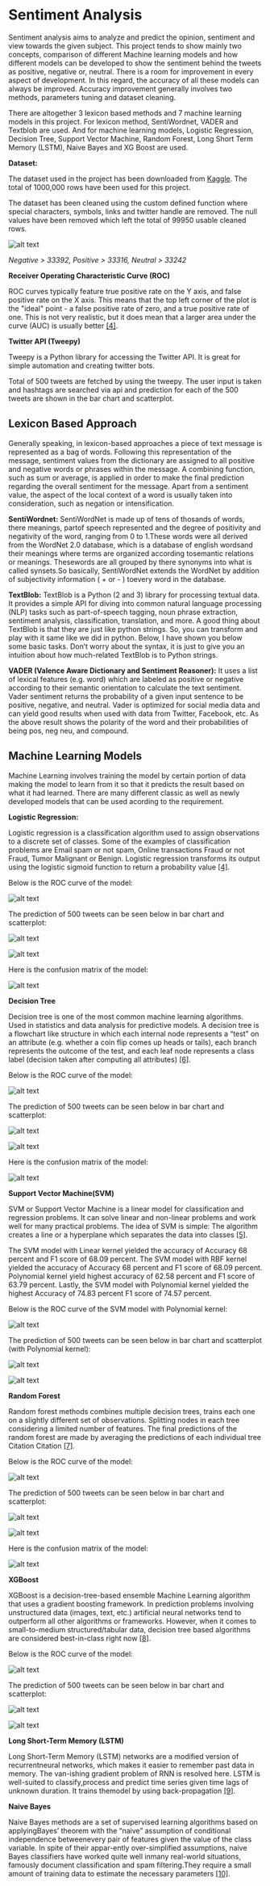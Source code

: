 # Sentiment Analysis

Sentiment analysis aims to analyze and predict the opinion, sentiment and view towards the given subject. This project tends to show mainly two concepts, comparison of different Machine learning models and how different models can be developed to show the sentiment behind the tweets as positive, negative or, neutral.
There is a room for improvement in every aspect of development. In this regard, the accuracy of all these models can always be improved. Accuracy improvement generally involves two methods, parameters tuning and dataset cleaning.

There are altogether 3 lexicon based methods and 7 machine learning models in this project. For lexicon method, SentiWordnet, VADER and Textblob are used. And for machine learning models, Logistic Regression, Decision Tree, Support Vector Machine, Random Forest, Long Short Term Memory (LSTM), Naive Bayes and XG Boost are used.

**Dataset:**

The dataset used in the project has been downloaded from [Kaggle](https://www.kaggle.com/kazanova/sentiment140?select=training.1600000.processed.noemoticon.csv). The total of 1000,000 rows have been used for this project.

The dataset has been cleaned using the custom defined function where special characters, symbols, links and twitter handle are removed. The null values have been removed which left the total of 99950 usable cleaned rows.

![alt text](https://raw.githubusercontent.com/sauravrox/sentiment-analysis/main/images/dataset.png)

*Negative > 33392, Positive > 33316, Neutral  > 33242*

**Receiver Operating Characteristic Curve (ROC)** 

ROC curves typically feature true positive rate on the Y axis, and false positive rate on the X axis. This means that the top left corner of the plot is the "ideal" point - a false positive rate of zero, and a true positive rate of one. This is not very realistic, but it does mean that a larger area under the curve (AUC) is usually better [[4]](https://scikit-learn.org/stable/auto_examples/model_selection/plot_roc.html).

**Twitter API (Tweepy)**

Tweepy is a Python library for accessing the Twitter API. It is great for simple automation and creating twitter bots. 

Total of 500 tweets are fetched by using the tweepy. The user input is taken and hashtags are searched via api and prediction for each of the 500 tweets are shown in the bar chart and scatterplot. 

## Lexicon Based Approach

Generally speaking, in lexicon-based approaches a piece of text message is represented as a bag of words. Following this representation of the message, sentiment values from the dictionary are assigned to all positive and negative words or phrases within the message. A combining function, such as sum or average, is applied in order to make the final prediction regarding the overall sentiment for the message. Apart from a sentiment value, the aspect of the local context of a word is usually taken into consideration, such as negation or intensification.

**SentiWordnet:**
SentiWordNet is made up of tens of thosands of words, there meanings, partof speech represented and the degree of positivity and negativity of the word, ranging from 0 to 1.These words were all derived from the WordNet 2.0 database, which is a database of english wordsand their meanings where terms are organized according tosemantic relations or meanings. Thesewords are all grouped by there synonyms into what is called synsets.So basically, SentiWordNet extends the WordNet by addition of subjectivity information ( + or - ) toevery word in the database.

**TextBlob:**
TextBlob is a Python (2 and 3) library for processing textual data. It provides a simple API for diving into common natural language processing (NLP) tasks such as part-of-speech tagging, noun phrase extraction, sentiment analysis, classification, translation, and more.
A good thing about TextBlob is that they are just like python strings. So, you can transform and play with it same like we did in python. Below, I have shown you below some basic tasks. Don’t worry about the syntax, it is just to give you an intuition about how much-related TextBlob is to Python strings.

**VADER (Valence Aware Dictionary and Sentiment Reasoner):**
It uses a list of lexical features (e.g. word) which are labeled as positive or negative according to their semantic orientation to calculate the text sentiment. Vader sentiment returns the probability of a given input sentence to be positive, negative, and neutral.
Vader is optimized for social media data and can yield good results when used with data from Twitter, Facebook, etc. As the above result shows the polarity of the word and their probabilities of being pos, neg neu, and compound.

## Machine Learning Models

Machine Learning involves training the model by certain portion of data making the model to learn from it so that it predicts the result based on what it had learned. There are many different classic as well as newly developed models that can be used acording to the requirement.  

**Logistic Regression:**

Logistic regression is a classification algorithm used to assign observations to a discrete set of classes. Some of the examples of classification problems are Email spam or not spam, Online transactions Fraud or not Fraud, Tumor Malignant or Benign. Logistic regression transforms its output using the logistic sigmoid function to return a probability value [[4]](https://towardsdatascience.com/introduction-to-logistic-regression-66248243c148).


Below is the ROC curve of the model:

![alt text](https://raw.githubusercontent.com/sauravrox/sentiment-analysis/main/images/lr-roc.png)

The prediction of 500 tweets can be seen below in bar chart and scatterplot:

![alt text](https://raw.githubusercontent.com/sauravrox/sentiment-analysis/main/images/lr-predict-graph.png)

![alt text](https://raw.githubusercontent.com/sauravrox/sentiment-analysis/main/images/lr-predict-plot.png)

Here is the confusion matrix of the model:

![alt text](https://raw.githubusercontent.com/sauravrox/sentiment-analysis/main/images/lr-cm.png)


**Decision Tree**

Decision tree is one of the most common machine learning algorithms. Used in statistics and data analysis for predictive models. A decision tree is a flowchart like structure in which each internal node represents a “test” on an attribute (e.g. whether a coin flip comes up heads or tails), each branch represents the outcome of the test, and each leaf node represents a class label (decision taken after computing all attributes) [[6]](https://towardsdatascience.com/understanding-decision-trees-once-and-for-all-2d891b1be579).

Below is the ROC curve of the model:

![alt text](https://raw.githubusercontent.com/sauravrox/sentiment-analysis/main/images/dt-roc.png)

The prediction of 500 tweets can be seen below in bar chart and scatterplot:

![alt text](https://raw.githubusercontent.com/sauravrox/sentiment-analysis/main/images/dt-predict-graph.png)

![alt text](https://raw.githubusercontent.com/sauravrox/sentiment-analysis/main/images/dt-predict-plot.png)

Here is the confusion matrix of the model:

![alt text](https://raw.githubusercontent.com/sauravrox/sentiment-analysis/main/images/dt-cm.png)


**Support Vector Machine(SVM)**

SVM or Support Vector Machine is a linear model for classification and regression problems. It can solve linear and non-linear problems and work well for many practical problems. The idea of SVM is simple: The algorithm creates a line or a hyperplane which separates the data into classes [[5]](https://towardsdatascience.com/https-medium-com-pupalerushikesh-svm-f4b42800e989).

The SVM model with Linear kernel yielded the accuracy of Accuracy 68 percent and F1 score of 68.09 percent. The SVM model with RBF kernel yielded the accuracy of Accuracy 68 percent and F1 score of 68.09 percent. Polynomial kernel yield highest accuracy of 62.58 percent and F1 score of 63.79 percent. Lastly, the SVM model with Polynomial kernel yielded the highest Accuracy of 74.83 percent
F1 score of 74.57 percent.

Below is the ROC curve of the SVM model with Polynomial kernel:

![alt text](https://raw.githubusercontent.com/sauravrox/sentiment-analysis/main/images/svm-roc.png)

The prediction of 500 tweets can be seen below in bar chart and scatterplot (with Polynomial kernel):

![alt text](https://raw.githubusercontent.com/sauravrox/sentiment-analysis/main/images/svm-predict-graph.png)

![alt text](https://raw.githubusercontent.com/sauravrox/sentiment-analysis/main/images/svm-predict-plot.png)


**Random Forest**

Random forest methods combines multiple decision trees, trains each one on a slightly different set of observations. Splitting nodes in each tree considering a limited number of features. The final predictions of the random forest are made by averaging the predictions of each individual tree Citation Citation [[7]](https://towardsdatascience.com/an-implementation-and-explanation-of-the-random-forest-in-python-77bf308a9b76).

Below is the ROC curve of the model:

![alt text](https://raw.githubusercontent.com/sauravrox/sentiment-analysis/main/images/rf-roc.png)

The prediction of 500 tweets can be seen below in bar chart and scatterplot:

![alt text](https://raw.githubusercontent.com/sauravrox/sentiment-analysis/main/images/rf-predict-graph.png)

![alt text](https://raw.githubusercontent.com/sauravrox/sentiment-analysis/main/images/rf-predict-plot.png)

Here is the confusion matrix of the model:

![alt text](https://raw.githubusercontent.com/sauravrox/sentiment-analysis/main/images/rf-cm.png)


**XGBoost**

XGBoost is a decision-tree-based ensemble Machine Learning algorithm that uses a gradient boosting framework. In prediction problems involving unstructured data (images, text, etc.) artificial neural networks tend to outperform all other algorithms or frameworks. However, when it comes to small-to-medium structured/tabular data, decision tree based algorithms are considered best-in-class right now [[8]](https://www.kdnuggets.com/2019/05/xgboost-algorithm.html).

Below is the ROC curve of the model:

![alt text](https://raw.githubusercontent.com/sauravrox/sentiment-analysis/main/images/xgb-roc.png)

The prediction of 500 tweets can be seen below in bar chart and scatterplot:

![alt text](https://raw.githubusercontent.com/sauravrox/sentiment-analysis/main/images/xgb-predict-graph.png)

![alt text](https://raw.githubusercontent.com/sauravrox/sentiment-analysis/main/images/xgb-predict-plot.png)


**Long Short-Term Memory (LSTM)**

Long Short-Term Memory (LSTM) networks are a modified version of recurrentneural networks, which makes it easier to remember past data in memory. The van-ishing gradient problem of RNN is resolved here. LSTM is well-suited to classify,process and predict time series given time lags of unknown duration. It trains themodel by using back-propagation [[9]](https://towardsdatascience.com/understanding-rnn-and-lstm-f7cdf6dfc14e).


**Naive Bayes**

Naive Bayes methods are a set of supervised learning algorithms based on applyingBayes’ theorem with the “naive” assumption of conditional independence betweenevery pair of features given the value of the class variable. In spite of their appar-ently over-simplified assumptions, naive Bayes classifiers have worked quite well inmany real-world situations, famously document classification and spam filtering.They require a small amount of training data to estimate the necessary parameters [[10]](https://scikit-learn.org/stable/modules/naive-bayes.html).